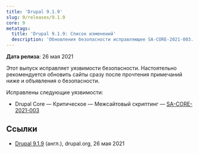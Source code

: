 ```yaml
---
title: 'Drupal 9.1.9'
slug: 9/releases/9.1.9
core: 9
metatags:
  title: 'Drupal 9.1.9: Список изменений'
  description: 'Обновления безопасности исправляющее SA-CORE-2021-003.'
---
```


**Дата релиза**: 26 мая 2021

Этот выпуск исправляет уязвимости безопасности. Настоятельно рекомендуется обновить сайты сразу после прочтения примечаний ниже и объявления о безопасности.

Исправлены следующие уязвимости:

- Drupal Core — Критическое — Межсайтовый скриптинг — [SA-CORE-2021-003](../../../../security/sa-core/2021-003/index.md)

## Ссылки

- [Drupal 9.1.9](https://www.drupal.org/project/drupal/releases/9.1.9) (англ.), drupal.org, 26 мая 2021
